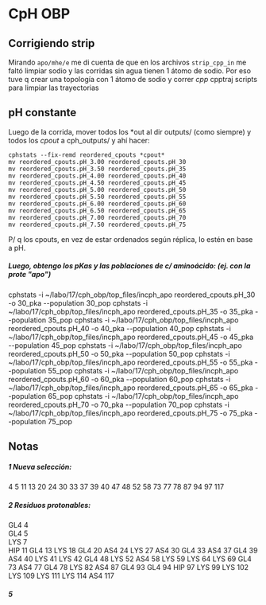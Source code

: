 # CpH OBP

## Corrigiendo strip

Mirando ```apo/mhe/e``` me di cuenta de que en los archivos ```strip_cpp_in``` me
faltó limpiar sodio y las corridas sin agua tienen 1 átomo de sodio. Por eso tuve
q crear una topología con 1 átomo de sodio y correr *cpp* cpptraj scripts para
limpiar las trayectorias

## pH constante

Luego de la corrida, mover todos los \*out al dir outputs/ (como siempre)
y todos los *cpout* a cph_outputs/ y ahí hacer:
```
cphstats --fix-remd reordered_cpouts *cpout*
mv reordered_cpouts.pH_3.00 reordered_cpouts.pH_30
mv reordered_cpouts.pH_3.50 reordered_cpouts.pH_35
mv reordered_cpouts.pH_4.00 reordered_cpouts.pH_40
mv reordered_cpouts.pH_4.50 reordered_cpouts.pH_45
mv reordered_cpouts.pH_5.00 reordered_cpouts.pH_50
mv reordered_cpouts.pH_5.50 reordered_cpouts.pH_55
mv reordered_cpouts.pH_6.00 reordered_cpouts.pH_60
mv reordered_cpouts.pH_6.50 reordered_cpouts.pH_65
mv reordered_cpouts.pH_7.00 reordered_cpouts.pH_70
mv reordered_cpouts.pH_7.50 reordered_cpouts.pH_75
```

P/ q los cpouts, en vez de estar ordenados según réplica, lo estén en base
a pH.

##### Luego, obtengo los pKas y las poblaciones de c/ aminoácido: (ej. con la prote "apo")

cphstats -i ~/labo/17/cph_obp/top_files/incph_apo reordered_cpouts.pH_30 -o 30_pka --population 30_pop 
cphstats -i ~/labo/17/cph_obp/top_files/incph_apo reordered_cpouts.pH_35 -o 35_pka --population 35_pop 
cphstats -i ~/labo/17/cph_obp/top_files/incph_apo reordered_cpouts.pH_40 -o 40_pka --population 40_pop 
cphstats -i ~/labo/17/cph_obp/top_files/incph_apo reordered_cpouts.pH_45 -o 45_pka --population 45_pop 
cphstats -i ~/labo/17/cph_obp/top_files/incph_apo reordered_cpouts.pH_50 -o 50_pka --population 50_pop 
cphstats -i ~/labo/17/cph_obp/top_files/incph_apo reordered_cpouts.pH_55 -o 55_pka --population 55_pop 
cphstats -i ~/labo/17/cph_obp/top_files/incph_apo reordered_cpouts.pH_60 -o 60_pka --population 60_pop 
cphstats -i ~/labo/17/cph_obp/top_files/incph_apo reordered_cpouts.pH_65 -o 65_pka --population 65_pop 
cphstats -i ~/labo/17/cph_obp/top_files/incph_apo reordered_cpouts.pH_70 -o 70_pka --population 70_pop 
cphstats -i ~/labo/17/cph_obp/top_files/incph_apo reordered_cpouts.pH_75 -o 75_pka --population 75_pop 

## Notas

##### 1  Nueva selección:
4
5
11
13
20
24
30
33
37
39
40
47
48
52
58
73
77
78
87
94
97
117

##### 2 Residuos protonables:

GL4 4                                   
GL4 5                                     
LYS 7                                     
HIP 11 
GL4 13 
LYS 18 
GL4 20 
AS4 24 
LYS 27 
AS4 30 
GL4 33 
AS4 37 
GL4 39 
AS4 40 
LYS 41 
LYS 42 
GL4 48 
LYS 52 
AS4 58 
LYS 59 
LYS 64 
LYS 69 
GL4 73 
AS4 77 
GL4 78 
LYS 82 
AS4 87 
GL4 93 
GL4 94 
HIP 97 
LYS 99 
LYS 102
LYS 109
LYS 111
LYS 114
AS4 117

##### 5
